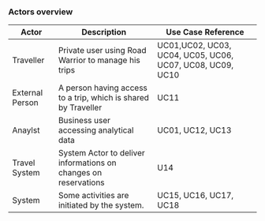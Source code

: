 ### Actors overview

| Actor | Description | Use Case Reference |
| ------ | ----------- | ------------------ |
| Traveller   | Private user using Road Warrior to manage his trips | UC01,UC02, UC03, UC04, UC05, UC06, UC07, UC08, UC09, UC10 |
| External Person | A person having access to a trip, which is shared by Traveller | UC11 |
| Anaylst | Business user accessing analytical data | UC01, UC12, UC13 |
| Travel System | System Actor to deliver informations on changes on reservations | U14 |
| System | Some activities are initiated by the system. | UC15, UC16, UC17, UC18 |
